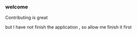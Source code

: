 ### welcome
Contributing is great  

but I have not finish the application , so allow me finish it first